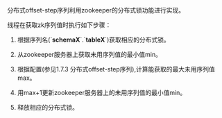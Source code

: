 分布式offset-step序列利用zookeeper的分布式锁功能进行实现。

线程在获取zk序列值时执行如下步骤：

1. 根据序列名(\`**schemaX**\`\.\`**tableX**\`)获取相应的分布式锁。

2. 从zookeeper服务器上获取未用序列值的最小值min。

3. 根据配置(参见1.7.3 分布式offset-step序列),计算能获取的最大未用序列值max。

4. 用max+1更新zookeeper服务器上的未用序列值的最小值min。

5. 释放相应的分布式锁。